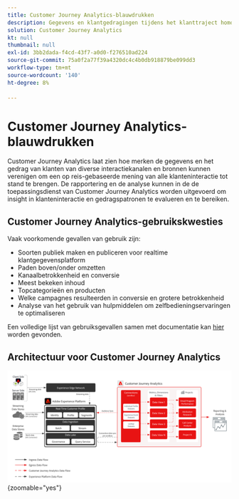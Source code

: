 ```yaml
---
title: Customer Journey Analytics-blauwdrukken
description: Gegevens en klantgedragingen tijdens het klanttraject homogeniseren en analyseren
solution: Customer Journey Analytics
kt: null
thumbnail: null
exl-id: 3bb2dada-f4cd-43f7-a0d0-f276510ad224
source-git-commit: 75a0f2a77f39a4320dc4c4b0db918879be099dd3
workflow-type: tm+mt
source-wordcount: '140'
ht-degree: 8%

---
```


# Customer Journey Analytics-blauwdrukken

Customer Journey Analytics laat zien hoe merken de gegevens en het gedrag van klanten van diverse interactiekanalen en bronnen kunnen verenigen om een op reis-gebaseerde mening van alle klanteninteractie tot stand te brengen. De rapportering en de analyse kunnen in de de toepassingsdienst van Customer Journey Analytics worden uitgevoerd om insight in klanteninteractie en gedragspatronen te evalueren en te bereiken.

## Customer Journey Analytics-gebruikskwesties

Vaak voorkomende gevallen van gebruik zijn:

* Soorten publiek maken en publiceren voor realtime klantgegevensplatform
* Paden boven/onder omzetten
* Kanaalbetrokkenheid en conversie
* Meest bekeken inhoud
* Topcategorieën en producten
* Welke campagnes resulteerden in conversie en grotere betrokkenheid
* Analyse van het gebruik van hulpmiddelen om zelfbedieningservaringen te optimaliseren

Een volledige lijst van gebruiksgevallen samen met documentatie kan [ hier ](https://experienceleague.adobe.com/docs/analytics-platform/using/cja-usecases/cja-usecases.html?lang=en) worden gevonden.

## Architectuur voor Customer Journey Analytics

![ diagram van de Architectuur ](assets/CJA.svg){zoomable="yes"}